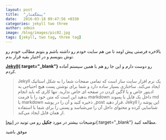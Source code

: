 ```yaml
---
layout: post
title:  "پیشگفتار"
date:   2016-03-18 09:47:56 +0330
categories: jekyll two three
author: admin
image: /blog/images/pic02.jpg
tags: [jekyll, two tag, three tag]
---
```

بالاخره فرصتی پیش اومد تا من هم سایت خودم رو داشته باشم و بتونم مطالب خودم رو توش بنویسم و در اختیار بقیه قرار بدم.

<!--more-->

<span>**[Jekyll][jekyll]{:target="_blank"}**</span> رو دوست دارم و این جا رو هم با همین سیستم آماده کردم.

>Jekyll یک نرم افزار سایت ساز است که تمامی صفحات شما را به شکل استاتیک ایجاد می‌کند. ساختاری بسیار ساده دارد و شما برای نوشتن پست هیچ احتیاجی به ادیتور خاص و یا لاگین کردن در صفحه ای خاص ندارید. تنها کاری که باید انجام بدهید این است که متن خود را با فرمت markdown داخل یک فایل با پسوند md یا markdown ذخیره کنید و آن را در پوشه _post قرار دهید. Jekyll این پوشه را شناسایی کرده و محتوای داخل آن را می‌شناسد و پستی را برای شما با استفاده از همان فایل ایجاد می‌کند.

توضیحات بیشتر در مورد **جکیل** رو می تونید در [اینجا][frontend]{:target="_blank"} مطالعه کنید.

موفق باشید


[jekyll]: https://jekyllrb.com
[frontend]: http://front-end.ir/webdesign/why-i-have-chosen-jekyll/